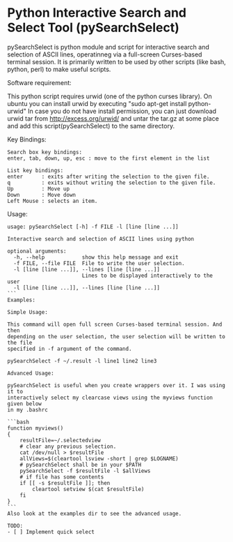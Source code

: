 Python Interactive Search and Select Tool (pySearchSelect)
==============

pySearchSelect is python module and script for interactive search and selection 
of ASCII lines, operatinneg via a full-screen Curses-based terminal session. 
It is primarily written to be used by other scripts (like bash, python, perl) to make useful scripts.

Software requirement:

This python script requires urwid (one of the python curses library). On ubuntu
you can install urwid by executing "sudo apt-get install  python-urwid" In case
you do not have install permission, you can just download urwid tar from
http://excess.org/urwid/ and untar the tar.gz at some place and add this
script(pySearchSelect) to the same directory.

Key Bindings:
```
Search box key bindings:
enter, tab, down, up, esc : move to the first element in the list

List key bindings:
enter      : exits after writing the selection to the given file.
q          : exits without writing the selection to the given file.
Up         : Move up
Down       : Move down
Left Mouse : selects an item.
```
Usage:
````
usage: pySearchSelect [-h] -f FILE -l [line [line ...]]

Interactive search and selection of ASCII lines using python

optional arguments:
  -h, --help            show this help message and exit
  -f FILE, --file FILE  File to write the user selection.
  -l [line [line ...]], --lines [line [line ...]]
                        Lines to be displayed interactively to the user
  -l [line [line ...]], --lines [line [line ...]]
```
Examples:

Simple Usage:

This command will open full screen Curses-based terminal session. And then
depending on the user selection, the user selection will be written to the file
specified in -f argument of the command.

pySearchSelect -f ~/.result -l line1 line2 line3

Advanced Usage:

pySearchSelect is useful when you create wrappers over it. I was using it to
interactively select my clearcase views using the myviews function given below
in my .bashrc

```bash
function myviews()
{
    resultFile=~/.selectedview
    # clear any previous selection.
    cat /dev/null > $resultFile
    allViews=$(cleartool lsview -short | grep $LOGNAME)
    # pySearchSelect shall be in your $PATH
    pySearchSelect -f $resultFile -l $allViews
    # if file has some contents
    if [[ -s $resultFile ]]; then
        cleartool setview $(cat $resultFile)
    fi
}
```
Also look at the examples dir to see the advanced usage.

TODO: 
- [ ] Implement quick select

